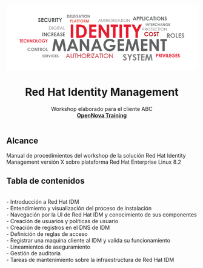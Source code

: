 <p align="center">
   <a href="../README.md">
    <img src="content/idm.png" alt="IDM logo">
  </a>
</p>
<h1 align="center">Red Hat Identity Management</h1>
<p align="center">
Workshop elaborado para el cliente ABC  <br>
  <a href="https://www.opennova.pe/"><strong>OpenNova Training </strong></a>
  <br>
  <br>
</p>


<h2>Alcance</h2>

Manual de procedimientos del workshop de la solución Red Hat Identity Management versión X sobre plataforma Red Hat Enterprise Linux 8.2

<h2>Tabla de contenidos</h2>
<br>- Introducción a Red Hat IDM
<br>- Entendimiento y visualización del proceso de instalación
<br>- Navegación por la UI de Red Hat IDM y conocimiento de sus componentes
<br>- Creación de usuarios y políticas de usuario
<br>- Creación de registros en el DNS de IDM
<br>- Definición de reglas de acceso
<br>- Registrar una maquina cliente al IDM y valida su funcionamiento
<br>- Lineamientos de aseguramiento
<br>- Gestión de auditoria
<br>- Tareas de mantenimiento sobre la infraestructura de Red Hat IDM
